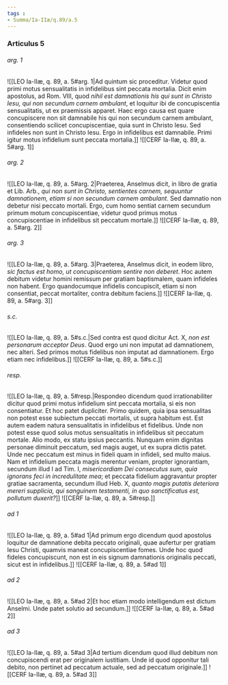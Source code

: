 ```yaml
---
tags : 
- Summa/Ia-IIæ/q.89/a.5
---
```


### Articulus 5

###### arg. 1
![[LEO Ia-IIæ, q. 89, a. 5#arg. 1|Ad quintum sic proceditur. Videtur quod primi motus sensualitatis in infidelibus sint peccata mortalia. Dicit enim apostolus, ad Rom. VIII, quod *nihil est damnationis his qui sunt in Christo Iesu, qui non secundum carnem ambulant*, et loquitur ibi de concupiscentia sensualitatis, ut ex praemissis apparet. Haec ergo causa est quare concupiscere non sit damnabile his qui non secundum carnem ambulant, consentiendo scilicet concupiscentiae, quia sunt in Christo Iesu. Sed infideles non sunt in Christo Iesu. Ergo in infidelibus est damnabile. Primi igitur motus infidelium sunt peccata mortalia.]]
![[CERF Ia-IIæ, q. 89, a. 5#arg. 1]]

###### arg. 2
![[LEO Ia-IIæ, q. 89, a. 5#arg. 2|Praeterea, Anselmus dicit, in libro de gratia et Lib. Arb., *qui non sunt in Christo, sentientes carnem, sequuntur damnationem, etiam si non secundum carnem ambulant*. Sed damnatio non debetur nisi peccato mortali. Ergo, cum homo sentiat carnem secundum primum motum concupiscentiae, videtur quod primus motus concupiscentiae in infidelibus sit peccatum mortale.]]
![[CERF Ia-IIæ, q. 89, a. 5#arg. 2]]

###### arg. 3
![[LEO Ia-IIæ, q. 89, a. 5#arg. 3|Praeterea, Anselmus dicit, in eodem libro, *sic factus est homo, ut concupiscentiam sentire non deberet*. Hoc autem debitum videtur homini remissum per gratiam baptismalem, quam infideles non habent. Ergo quandocumque infidelis concupiscit, etiam si non consentiat, peccat mortaliter, contra debitum faciens.]]
![[CERF Ia-IIæ, q. 89, a. 5#arg. 3]]

###### s.c.
![[LEO Ia-IIæ, q. 89, a. 5#s.c.|Sed contra est quod dicitur Act. X, *non est personarum acceptor Deus*. Quod ergo uni non imputat ad damnationem, nec alteri. Sed primos motus fidelibus non imputat ad damnationem. Ergo etiam nec infidelibus.]]
![[CERF Ia-IIæ, q. 89, a. 5#s.c.]]

###### resp.
![[LEO Ia-IIæ, q. 89, a. 5#resp.|Respondeo dicendum quod irrationabiliter dicitur quod primi motus infidelium sint peccata mortalia, si eis non consentiatur. Et hoc patet dupliciter. Primo quidem, quia ipsa sensualitas non potest esse subiectum peccati mortalis, ut supra habitum est. Est autem eadem natura sensualitatis in infidelibus et fidelibus. Unde non potest esse quod solus motus sensualitatis in infidelibus sit peccatum mortale. Alio modo, ex statu ipsius peccantis. Nunquam enim dignitas personae diminuit peccatum, sed magis auget, ut ex supra dictis patet. Unde nec peccatum est minus in fideli quam in infideli, sed multo maius. Nam et infidelium peccata magis merentur veniam, propter ignorantiam, secundum illud I ad Tim. I, *misericordiam Dei consecutus sum, quia ignorans feci in incredulitate mea*; et peccata fidelium aggravantur propter gratiae sacramenta, secundum illud Heb. X, *quanto magis putatis deteriora mereri supplicia, qui sanguinem testamenti, in quo sanctificatus est, pollutum duxerit?*]]
![[CERF Ia-IIæ, q. 89, a. 5#resp.]]

###### ad 1
![[LEO Ia-IIæ, q. 89, a. 5#ad 1|Ad primum ergo dicendum quod apostolus loquitur de damnatione debita peccato originali, quae aufertur per gratiam Iesu Christi, quamvis maneat concupiscentiae fomes. Unde hoc quod fideles concupiscunt, non est in eis signum damnationis originalis peccati, sicut est in infidelibus.]]
![[CERF Ia-IIæ, q. 89, a. 5#ad 1]]

###### ad 2
![[LEO Ia-IIæ, q. 89, a. 5#ad 2|Et hoc etiam modo intelligendum est dictum Anselmi. Unde patet solutio ad secundum.]]
![[CERF Ia-IIæ, q. 89, a. 5#ad 2]]

###### ad 3
![[LEO Ia-IIæ, q. 89, a. 5#ad 3|Ad tertium dicendum quod illud debitum non concupiscendi erat per originalem iustitiam. Unde id quod opponitur tali debito, non pertinet ad peccatum actuale, sed ad peccatum originale.]]
![[CERF Ia-IIæ, q. 89, a. 5#ad 3]]

